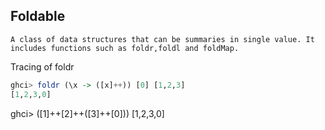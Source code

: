 ## Foldable

```
A class of data structures that can be summaries in single value. It includes functions such as foldr,foldl and foldMap.
```

Tracing of foldr

```haskell
ghci> foldr (\x -> ([x]++)) [0] [1,2,3]
[1,2,3,0]
```

ghci> ([1]++[2]++([3]++[0]))
[1,2,3,0]
